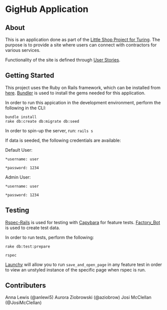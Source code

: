 # GigHub Application

## About

This is an application done as part of the [Little Shop Project for Turing](http://backend.turing.io/module2/projects/little_shop). The purpose is to provide a site where users can connect with contractors for various services. 

Functionality of the site is defined through [User Stories](http://backend.turing.io/module2/projects/little_user_stories).

## Getting Started

This project uses the Ruby on Rails framework, which can be installed from [here](http://installrails.com/). 
[Bundler](http://bundler.io/) is used to install the gems needed for this application.

In order to run this appication in the development environment, perform the following in the CLI:

```
bundle install
rake db:create db:migrate db:seed
```

In order to spin-up the server, run: `rails s`

If data is seeded, the following credentials are available:

  Default User:
  
    *username: user
    
    *password: 1234
    
  Admin User:
  
    *username: user
    
    *password: 1234

## Testing

[Rspec-Rails](https://github.com/rspec/rspec-rails) is used for testing with [Capybara](https://github.com/teamcapybara/capybara) for feature tests. 
[Factory_Bot](https://github.com/thoughtbot/factory_bot) is used to create test data.

In order to run tests, perform the following:

`rake db:test:prepare`

`rspec`

[Launchy](https://github.com/copiousfreetime/launchy) will allow you to run `save_and_open_page` in any feature test in order to view an unstyled instance of the specific page when rspec is run.

## Contributers

Anna Lewis (@anlewi5)
Aurora Ziobrowski (@aziobrow)
Josi McClellan (@JosiMcClellan)
